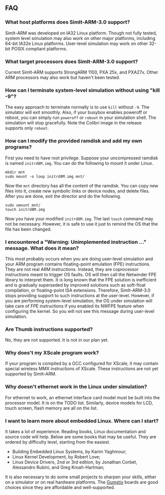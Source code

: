 ## FAQ

### What host platforms does SimIt-ARM-3.0 support?

SimIt-ARM was developed on IA32 Linux platform.
Though not fully tested, system level simulation may also work on
other major platforms, including 64-bit IA32e Linux platforms.
User-level simulation may work on other 32-bit POSIX compliant platforms.

### What target processors does SimIt-ARM-3.0 support?

Current SimIt-ARM supports StrongARM 1100, PXA 25x, and PXA27x.
Other ARM processors may also work but haven't been tested.

### How can I terminate system-level simulation without using "kill -9"?

The easy approach to terminate normally is to use `kill` without `-9`.
The simulator will exit smoothly. Also, if your busybox enables poweroff or reboot,
you can simply run `poweroff` or `reboot` in your simulation shell.
The simulation will stop gracefully.
Note the Colibri image in the release supports only `reboot`.

### How can I modify the provided ramdisk and add my own programs?

First you need to have root privilege.
Suppose your uncompressed ramdisk is named `initrd8M.img`.
You can do the following to mount it under Linux.

    mkdir mnt
    sudo mount -o loop initrd8M.img mnt/

Now the `mnt` directory has all the content of the ramdisk.
You can copy new files into it, create new symbolic links or device nodes,
and delete files. After you are done, exit the director and do the following.

    sudo umount mnt/
    touch initrd8M.img

Now you have your modified `initrd8M.img`.
The last `touch` command may not be necessary.
However, it is safe to use it just to remind the OS that the file has been changed.

### I encountered a "Warning: Unimplemented instruction ..." message. What does it mean?

This most probably occurs when you are doing user-level simulation
and your ARM program contains floating-point emulation (FPE) instructions.
They are not real ARM instructions.
Instead, they are coprocessor instructions meant to trigger OS faults.
OS will then call the Netwinder FPE library to interpret them.
It is long known that the FPE solution is inefficient and is gradually
superseded by improved solutions such as soft-float compilation,
or floating-point ISA extensions.
Therefore, SimIt-ARM-3.0 stops providing support to such instructions at the user-level.
However, if you are performing system-level simulation, the OS under simulation will
take care of FPE instructions if you enabled its NWFPE feature when configuring the kernel.
So you will not see this message during user-level simulation.

### Are Thumb instructions supported?

No, they are not supported. It is not in our plan yet.

### Why does't my XScale program work?

If your program is compiled by a GCC configured for XScale,
it may contain special wireless MMX instructions of XScale.
These instructions are not yet supported by SimIt-ARM.

### Why doesn't ethernet work in the Linux under simulation?

For ethernet to work, an ethernet interface card model must be built into the processor model.
It is on the TODO list.
Similarly, device models for LCD, touch screen, flash memory are all on the list.

### I want to learn more about embedded Linux. Where can I start?

It takes a lot of experience.
Reading books, Linux documentation and source code will help.
Below are some books that may be useful.
They are ordered by difficulty level, starting from the easiest.

* Building Embedded Linux Systems, by Karim Yaghmour;
* Linux Kernel Development, by Robert Love;
* Linux Device Drivers, 2nd or 3rd edition,
  by Jonathan Corbet, Alessandro Rubini, and Greg Kroah-Hartman;

It is also necessary to do some small projects to sharpen your skills,
either on a simulator or on real hardware platforms.
The [Gumstix](http://www.gumstix.com) boards are good choices
since they are affordable and well-supported.
